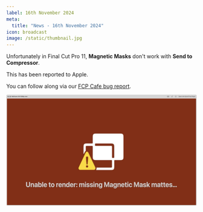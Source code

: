 ```yaml
---
label: 16th November 2024
meta:
  title: "News - 16th November 2024"
icon: broadcast
image: /static/thumbnail.jpg
---
```


Unfortunately in Final Cut Pro 11, **Magnetic Masks** don't work with **Send to Compressor**.

This has been reported to Apple.

You can follow along via our [FCP Cafe bug report](https://github.com/CommandPost/FCPCafe/issues/419).

![](/static/magnetic-mask-fail.jpeg)